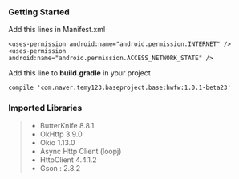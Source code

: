 

### Getting Started


Add this lines in Manifest.xml
```
<uses-permission android:name="android.permission.INTERNET" />
<uses-permission android:name="android.permission.ACCESS_NETWORK_STATE" />
```

Add this line to **build.gradle** in your project
```
compile 'com.naver.temy123.baseproject.base:hwfw:1.0.1-beta23'
```

### Imported Libraries
> * ButterKnife 8.8.1
> * OkHttp 3.9.0
> * Okio 1.13.0
> * Async Http Client (loopj)
> * HttpClient 4.4.1.2
> * Gson : 2.8.2
